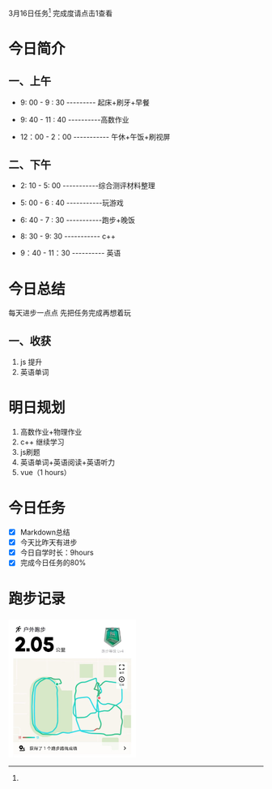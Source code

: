 <a herf="">3月16日任务[^1]</a> 完成度请点击1查看

# <font face="仿宋">今日简介 </font>

## <font face="楷体"> 一、上午</font>
- 9: 00 - 9 : 30 --------- 起床+刷牙+早餐
  
- 9: 40 - 11 : 40 ----------高数作业
  
- 12：00 - 2：00 ----------- 午休+午饭+刷视屏
  

## <font face="楷体"> 二、下午</font>
- 2: 10 - 5: 00 -----------综合测评材料整理
  
- 5: 00 - 6 : 40 -----------玩游戏
  
- 6: 40 - 7 : 30 -----------跑步+晚饭
  
- 8: 30 - 9: 30 ----------- c++
  
- 9：40 - 11：30 ---------- 英语
  



# <font face="仿宋">今日总结 </font>
每天进步一点点
先把任务完成再想着玩
## <font face="楷体"> 一、收获</font>
1. js 提升
2. 英语单词
   
# <font face="仿宋">明日规划 </font>
1. 高数作业+物理作业
2. c++ 继续学习
3. js刷题
4. 英语单词+英语阅读+英语听力
5. vue（1 hours）
# <font face="仿宋">今日任务 </font>
 [^1]:
   - [x] Markdown总结
   - [x] 今天比昨天有进步
   - [x] 今日自学时长：9hours
   - [x] 完成今日任务的80%

# <font face="仿宋">跑步记录 </font>
##### <font face="楷体"> </font>
<img src="/img/ran_3-16.jpg" style="width:50%">